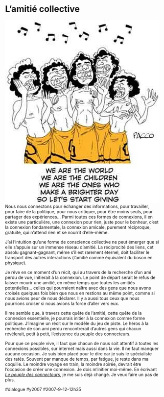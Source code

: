 # L’amitié collective

[![Pacco](_i/20070912pacco.webp)](http://www.fuckingkarma.com)Nous nous connectons pour échanger des informations, pour travailler, pour faire de la politique, pour nous critiquer, pour être moins seuls, pour partager des expériences… Parmi toutes ces formes de connexions, il en existe une particulière, une connexion pour rien, juste pour le bonheur, c’est la connexion fondamentale, la connexion amicale, purement réciproque, gratuite, qui n’attend rien et se nourrit d’elle-même.

J’ai l’intuition qu’une forme de conscience collective ne peut émerger que si elle s’appuie sur un immense réseau d’amitié. La réciprocité des liens, cet absolu gagnant-gagnant, même s’il est rarement éternel, doit faciliter le transport des autres interactions (l’amitié comme équivalent du boson en physique).

Je rêve en ce moment d’un récit, qui au travers de la recherche d’un ami perdu de vue, initierait à la connexion. Le point de départ serait le refus de laisser mourir une amitié, en même temps que toutes les amitiés potentielles… celles qui pourraient naître avec des gens que nous avons croisés quelques fois bien que nous en restions au même point, comme si nous avions peur de nous déclarer. Il y a aussi tous ceux que nous pourrions croiser si nous avions la force d’aller vers eux.

Il me semble que, à travers cette quête de l’amitié, cette quête de la connexion essentielle, je pourrais initier à la connexion comme forme politique. J’imagine un récit sur le modèle du jeu de piste. Le héros à la recherche de son ami perdu rencontrerait d’autres gens qui chacun révélerait, petit à petit, l’existence du peuple des connecteurs.

Pour que ce peuple vive, il faut que chacun de nous soit attentif à toutes les connexions possibles, sur internet mais aussi dans la vie. Il ne faut manquer aucune occasion. Je suis bien placé pour le dire car je suis le spécialiste des ratés. Souvent par manque de temps, par fatigue, je reste dans ma coquille. Le moindre voyage en train, la moindre soirée, devrait être l’occasion de créer une connexion. Je dois m’initier moi-même. En écrivant *[Le peuple des connecteurs](../../page/le-peuple-des-connecteurs)*, je me suis déjà changé. Je veux faire un pas de plus.

#dialogue #y2007 #2007-9-12-12h35
